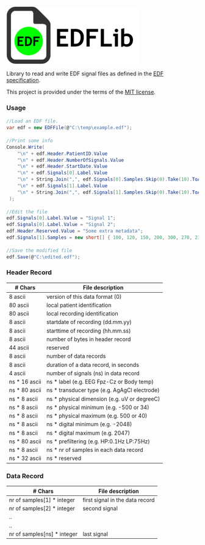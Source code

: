 ![EDF file icon](edflib_icon.png?raw=true "EDF file icon")

Library to read and write EDF signal files as defined in the [EDF specification](http://www.edfplus.info/specs/edf.html).

This project is provided under the terms of the [MIT license](http://choosealicense.com/licenses/mit/).

### Usage

```cs
//Load an EDF file.
var edf = new EDFFile(@"C:\temp\example.edf");
 
//Print some info
Console.Write(
    "\n" + edf.Header.PatientID.Value
    "\n" + edf.Header.NumberOfSignals.Value
    "\n" + edf.Header.StartDate.Value
    "\n" + edf.Signals[0].Label.Value
    "\n" + String.Join(",", edf.Signals[0].Samples.Skip(0).Take(10).ToArray())
    "\n" + edf.Signals[1].Label.Value
    "\n" + String.Join(",", edf.Signals[1].Samples.Skip(0).Take(10).ToArray())
 );

//Edit the file
edf.Signals[0].Label.Value = "Signal 1";
edf.Signals[0].Label.Value = "Signal 2";
edf.Header.Reserved.Value = "Some extra metadata";
edf.Signals[1].Samples = new short[] { 100, 120, 150, 200, 300, 270, 230, 190, 139, 150 };

//Save the modified file
edf.Save(@"C:\edited.edf");
```

### Header Record 

| # Chars | File description                               |
|---------|------------------------------------------------|
|8 ascii  | version of this data format (0) |
|80 ascii | local patient identification |
|80 ascii | local recording identification |
|8 ascii  | startdate of recording (dd.mm.yy)|
|8 ascii  | starttime of recording (hh.mm.ss) |
|8 ascii  | number of bytes in header record |
|44 ascii | reserved |
|8 ascii  | number of data records|
|8 ascii  | duration of a data record, in seconds |
|4 ascii  | number of signals (ns) in data record |
|ns * 16 ascii | ns * label (e.g. EEG Fpz-Cz or Body temp)| 
|ns * 80 ascii | ns * transducer type (e.g. AgAgCl electrode) |
|ns * 8 ascii  | ns * physical dimension (e.g. uV or degreeC) |
|ns * 8 ascii  | ns * physical minimum (e.g. -500 or 34) |
|ns * 8 ascii  | ns * physical maximum (e.g. 500 or 40) |
|ns * 8 ascii  | ns * digital minimum (e.g. -2048) |
|ns * 8 ascii  | ns * digital maximum (e.g. 2047) |
|ns * 80 ascii | ns * prefiltering (e.g. HP:0.1Hz LP:75Hz) |
|ns * 8 ascii  | ns * nr of samples in each data record |
|ns * 32 ascii | ns * reserved|

### Data Record 

| # Chars                   | File description                |
|---------------------------|---------------------------------|
|nr of samples[1] * integer | first signal in the data record |
|nr of samples[2] * integer | second signal                   |
|.. | |
|.. | |
|nr of samples[ns] * integer | last signal | 
